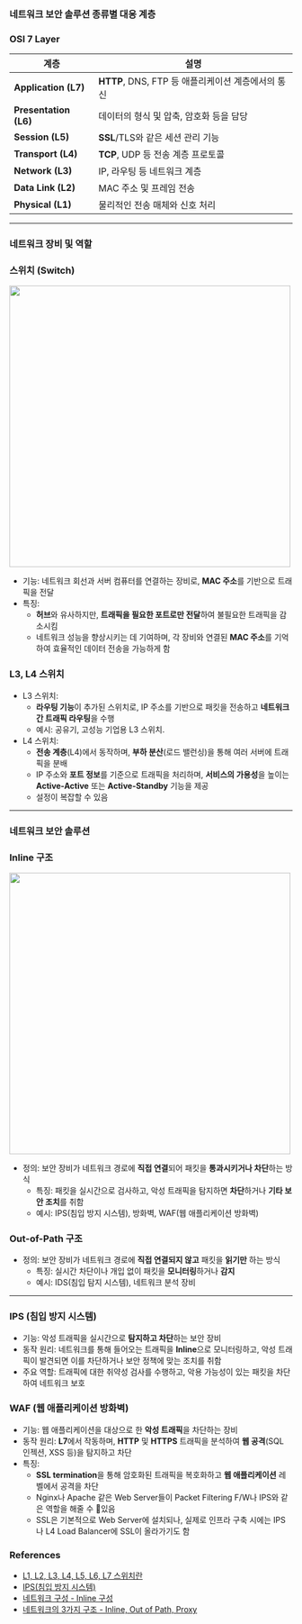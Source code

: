 ### **네트워크 보안 솔루션 종류별 대응 계층**

### **OSI 7 Layer**

| **계층** | **설명** |
| --- | --- |
| **Application (L7)** | **HTTP**, DNS, FTP 등 애플리케이션 계층에서의 통신 |
| **Presentation (L6)** | 데이터의 형식 및 압축, 암호화 등을 담당 |
| **Session (L5)** | **SSL**/TLS와 같은 세션 관리 기능 |
| **Transport (L4)** | **TCP**, UDP 등 전송 계층 프로토콜 |
| **Network (L3)** | IP, 라우팅 등 네트워크 계층 |
| **Data Link (L2)** | MAC 주소 및 프레임 전송 |
| **Physical (L1)** | 물리적인 전송 매체와 신호 처리 |

---

### **네트워크 장비 및 역할**

### **스위치 (Switch)**

<img src="https://github.com/user-attachments/assets/3c504402-f765-4153-8b01-e04709df2105" width="500"/>

- 기능: 네트워크 회선과 서버 컴퓨터를 연결하는 장비로, **MAC 주소**를 기반으로 트래픽을 전달
- 특징:
    - **허브**와 유사하지만, **트래픽을 필요한 포트로만 전달**하여 불필요한 트래픽을 감소시킴
    - 네트워크 성능을 향상시키는 데 기여하며, 각 장비와 연결된 **MAC 주소**를 기억하여 효율적인 데이터 전송을 가능하게 함

### **L3, L4 스위치**

- L3 스위치:
    - **라우팅 기능**이 추가된 스위치로, IP 주소를 기반으로 패킷을 전송하고 **네트워크 간 트래픽 라우팅**을 수행
    - 예시: 공유기, 고성능 기업용 L3 스위치.
- L4 스위치:
    - **전송 계층**(L4)에서 동작하며, **부하 분산**(로드 밸런싱)을 통해 여러 서버에 트래픽을 분배
    - IP 주소와 **포트 정보**를 기준으로 트래픽을 처리하며, **서비스의 가용성**을 높이는 **Active-Active** 또는 **Active-Standby** 기능을 제공
    - 설정이 복잡할 수 있음

---

### **네트워크 보안 솔루션**

### **Inline 구조**
<img src="https://github.com/user-attachments/assets/8401fb5e-29d3-4c39-922f-d7cd218c7ad1" width="500"/>

- 정의: 보안 장비가 네트워크 경로에 **직접 연결**되어 패킷을 **통과시키거나 차단**하는 방식
    - 특징: 패킷을 실시간으로 검사하고, 악성 트래픽을 탐지하면 **차단**하거나 **기타 보안 조치**를 취함
    - 예시: IPS(침입 방지 시스템), 방화벽, WAF(웹 애플리케이션 방화벽)

### **Out-of-Path 구조**

- 정의: 보안 장비가 네트워크 경로에 **직접 연결되지 않고** 패킷을 **읽기만** 하는 방식
    - 특징: 실시간 차단이나 개입 없이 패킷을 **모니터링**하거나 **감지**
    - 예시: IDS(침입 탐지 시스템), 네트워크 분석 장비

---

### **IPS (침입 방지 시스템)**

- 기능: 악성 트래픽을 실시간으로 **탐지하고 차단**하는 보안 장비
- 동작 원리: 네트워크를 통해 들어오는 트래픽을 **Inline**으로 모니터링하고, 악성 트래픽이 발견되면 이를 차단하거나 보안 정책에 맞는 조치를 취함
- 주요 역할: 트래픽에 대한 취약성 검사를 수행하고, 악용 가능성이 있는 패킷을 차단하여 네트워크 보호

### **WAF (웹 애플리케이션 방화벽)**

- 기능: 웹 애플리케이션을 대상으로 한 **악성 트래픽**을 차단하는 장비
- 동작 원리: **L7**에서 작동하며, **HTTP** 및 **HTTPS** 트래픽을 분석하여 **웹 공격**(SQL 인젝션, XSS 등)을 탐지하고 차단
- 특징:
    - **SSL termination**을 통해 암호화된 트래픽을 복호화하고 **웹 애플리케이션** 레벨에서 공격을 차단
    - Nginx나 Apache 같은 Web Server들이 Packet Filtering F/W나 IPS와 같은 역할을 해줄 수 있음
    - SSL은 기본적으로 Web Server에 설치되나, 실제로 인프라 구축 시에는 IPS나 L4 Load Balancer에 SSL이 올라가기도 함

### References

- [L1, L2, L3, L4, L5, L6, L7 스위치란](https://siahn95.tistory.com/161)
- [IPS(침입 방지 시스템)](https://www.fortinet.com/kr/resources/cyberglossary/what-is-an-ips)
- [네트워크 구성 - Inline 구성](https://run-it.tistory.com/40)
- [네트워크의 3가지 구조 - Inline, Out of Path, Proxy](https://techblog-history-younghunjo1.tistory.com/566)
